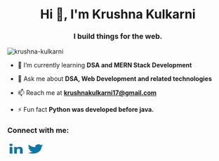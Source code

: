 <h1 align="center">Hi 👋, I'm Krushna Kulkarni</h1>
<h3 align="center">I build things for the web.</h3>

<p align="left"> <img src="https://komarev.com/ghpvc/?username=krushna-kulkarni&label=Profile%20views&color=0e75b6&style=flat" alt="krushna-kulkarni" /> </p>

- 🌱 I’m currently learning **DSA and MERN Stack Development**

- 💬 Ask me about **DSA, Web Development and related technologies**

- 📫 Reach me at **krushnakulkarni17@gmail.com**

<!-- - 📄 Know about my experiences [https://tinyurl.com/krushnakulkarni-cv](https://tinyurl.com/krushnakulkarni-cv) -->

- ⚡ Fun fact **Python was developed before java.**

<h3 align="left">Connect with me:</h3>
<p align="left">
<a href="https://www.linkedin.com/in/krushna-kulkarni/" target="blank"><img align="center" src="https://github.com/Krushna-Kulkarni/icons/blob/main/bxl-linkedin.svg" alt="linkedin" height="30" width="40" /></a>
<a href="https://twitter.com/krushnatweets" target="blank"><img align="center" src="https://github.com/Krushna-Kulkarni/icons/blob/main/twitter.svg" alt="krushnatweets" height="30" width="40" /></a>
<!-- <a href="https://instagram.com/krushnakulkarni.ig" target="blank"><img align="center" src="https://github.com/Krushna-Kulkarni/icons/blob/main/instagram.svg" alt="krushna.18" height="30" width="40" /></a> -->
</p>

<!-- <h3 align="left">Languages and Tools:</h3>
<p align="left"> <a href="https://getbootstrap.com" target="_blank"> <img src="https://raw.githubusercontent.com/devicons/devicon/master/icons/bootstrap/bootstrap-plain-wordmark.svg" alt="bootstrap" width="40" height="40"/> </a> <a href="https://www.cprogramming.com/" target="_blank"> <img src="https://raw.githubusercontent.com/devicons/devicon/master/icons/c/c-original.svg" alt="c" width="40" height="40"/> </a> <a href="https://www.w3schools.com/cpp/" target="_blank"> <img src="https://raw.githubusercontent.com/devicons/devicon/master/icons/cplusplus/cplusplus-original.svg" alt="cplusplus" width="40" height="40"/> </a> <a href="https://www.w3schools.com/css/" target="_blank"> <img src="https://raw.githubusercontent.com/devicons/devicon/master/icons/css3/css3-original-wordmark.svg" alt="css3" width="40" height="40"/> </a> <a href="https://firebase.google.com/" target="_blank"> <img src="https://www.vectorlogo.zone/logos/firebase/firebase-icon.svg" alt="firebase" width="40" height="40"/> </a> <a href="https://cloud.google.com" target="_blank"> <img src="https://www.vectorlogo.zone/logos/google_cloud/google_cloud-icon.svg" alt="gcp" width="40" height="40"/> </a> <a href="https://git-scm.com/" target="_blank"> <img src="https://www.vectorlogo.zone/logos/git-scm/git-scm-icon.svg" alt="git" width="40" height="40"/> </a> <a href="https://www.w3.org/html/" target="_blank"> <img src="https://raw.githubusercontent.com/devicons/devicon/master/icons/html5/html5-original-wordmark.svg" alt="html5" width="40" height="40"/> </a> <a href="https://developer.mozilla.org/en-US/docs/Web/JavaScript" target="_blank"> <img src="https://raw.githubusercontent.com/devicons/devicon/master/icons/javascript/javascript-original.svg" alt="javascript" width="40" height="40"/> </a> <a href="https://www.mysql.com/" target="_blank"> <img src="https://raw.githubusercontent.com/devicons/devicon/master/icons/mysql/mysql-original-wordmark.svg" alt="mysql" width="40" height="40"/> </a> <a href="https://www.python.org" target="_blank"> <img src="https://raw.githubusercontent.com/devicons/devicon/master/icons/python/python-original.svg" alt="python" width="40" height="40"/> </a> </p> -->


